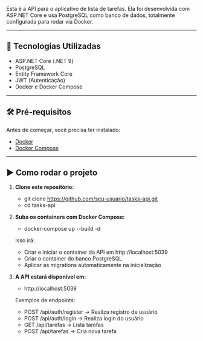 Esta é a API para o aplicativo de lista de tarefas. Ela foi desenvolvida com ASP.NET Core e usa PostgreSQL como banco de dados, totalmente configurada para rodar via Docker.

---

## 🚀 Tecnologias Utilizadas
- ASP.NET Core (.NET 9)
- PostgreSQL
- Entity Framework Core
- JWT (Autenticação)
- Docker e Docker Compose

---

## 🛠 Pré-requisitos

Antes de começar, você precisa ter instalado:

- [Docker](https://www.docker.com/)
- [Docker Compose](https://docs.docker.com/compose/)

---

## ▶️ Como rodar o projeto

1. **Clone este repositório:**

    - git clone https://github.com/seu-usuario/tasks-api.git
    - cd tasks-api

3. **Suba os containers com Docker Compose:**

    - docker-compose up --build -d

   Isso irá:
    - Criar e iniciar o container da API em http://localhost:5039
    - Criar o container do banco PostgreSQL
    - Aplicar as migrations automaticamente na inicialização

4. **A API estará disponível em:**

    - http://localhost:5039
  
    Exemplos de endpoints:
    - POST /api/auth/register → Realiza registro de usuário
    - POST /api/auth/login → Realiza login do usuário
    - GET /api/tarefas → Lista tarefas
    - POST /api/tarefas → Cria nova tarefa
